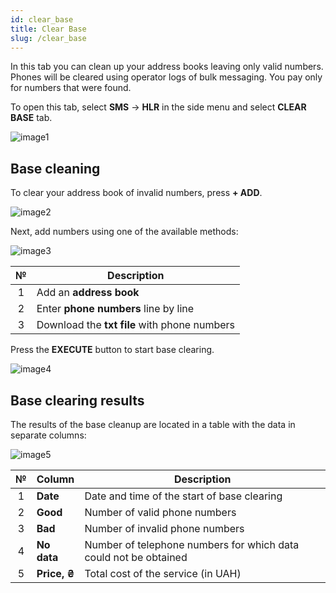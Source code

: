 ```yaml
---
id: clear_base
title: Clear Base
slug: /clear_base
---
```


In this tab you can clean up your address books leaving only valid numbers. Phones will be cleared using operator logs of bulk messaging. You pay only for numbers that were found.

To open this tab, select **SMS** → **HLR** in the side menu and select **CLEAR BASE** tab.

![image1](/img/en/sms_hlr_clear_base/image1.png)

## Base cleaning

To clear your address book of invalid numbers, press **+ ADD**.

![image2](/img/en/sms_hlr_clear_base/image2.png)

Next, add numbers using one of the available methods:

![image3](/img/en/sms_hlr_clear_base/image3.png)

|  №  | Description |
| :-: | ----------- |
| 1 | Add an **address book** |
| 2 | Enter **phone numbers** line by line |
| 3 | Download the **txt file** with phone numbers |

Press the **EXECUTE** button to start base clearing.

![image4](/img/en/sms_hlr_clear_base/image4.png)

## Base clearing results

The results of the base cleanup are located in a table with the data in separate columns:

![image5](/img/en/sms_hlr_clear_base/image5.png)

|  №  | Column | Description |
| :-: | ------ | ----------- |
| 1 | **Date** | Date and time of the start of base clearing |
| 2 | **Good** | Number of valid phone numbers |
| 3 | **Bad** | Number of invalid phone numbers |
| 4 | **No data** | Number of telephone numbers for which data could not be obtained |
| 5 | **Price, ₴** | Total cost of the service (in UAH) |
